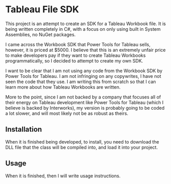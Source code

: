 # Tableau File SDK

This project is an attempt to create an SDK for a Tableau Workbook file. It is being written completely in C#, with a focus on only using built in System Assemblies, no NuGet packages.

I came across the Workbook SDK that Power Tools for Tableau sells, however, it is priced at $5000. I believe that this is an extremely unfair price to make developers pay if they want to create Tableau Workbooks programmatically, so I decided to attempt to create my own SDK.

I want to be clear that I am not using any code from the Workbook SDK by Power Tools for Tableau. I am not infringing on any copywrites, I have not seen the code that they use. I am writing this from scratch so that I can learn more about how Tableau Workbooks are written.

More to the point, since I am not backed by a company that focuses all of their energy on Tableau development like Power Tools for Tableau (which I believe is backed by Interworks), my version is probably going to be coded a lot slower, and will most likely not be as robust as theirs.

## Installation

When it is finished being developed, to install, you need to download the DLL file that the class will be compiled into, and load it into your project.

## Usage

When it is finished, then I will write usage instructions.